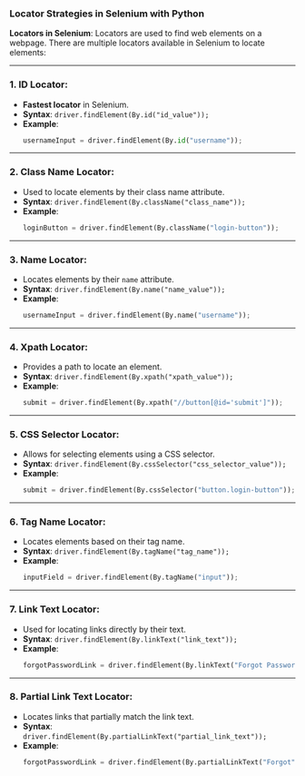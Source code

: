 ﻿### Locator Strategies in Selenium with Python ###

**Locators in Selenium**:
Locators are used to find web elements on a webpage. There are multiple locators available in Selenium to locate elements:

---

### 1. **ID Locator**:
- **Fastest locator** in Selenium.
- **Syntax**: `driver.findElement(By.id("id_value"));`
- **Example**:
  ```python
  usernameInput = driver.findElement(By.id("username"));
  ```

---

### 2. **Class Name Locator**:
- Used to locate elements by their class name attribute.
- **Syntax**: `driver.findElement(By.className("class_name"));`
- **Example**:
  ```python
  loginButton = driver.findElement(By.className("login-button"));
  ```

---

### 3. **Name Locator**:
- Locates elements by their `name` attribute.
- **Syntax**: `driver.findElement(By.name("name_value"));`
- **Example**:
  ```python
  usernameInput = driver.findElement(By.name("username"));
  ```

---

### 4. **Xpath Locator**:
- Provides a path to locate an element.
- **Syntax**: `driver.findElement(By.xpath("xpath_value"));`
- **Example**:
  ```python
  submit = driver.findElement(By.xpath("//button[@id='submit']"));
  ```

---

### 5. **CSS Selector Locator**:
- Allows for selecting elements using a CSS selector.
- **Syntax**: `driver.findElement(By.cssSelector("css_selector_value"));`
- **Example**:
  ```python
  submit = driver.findElement(By.cssSelector("button.login-button"));
  ```

---

### 6. **Tag Name Locator**:
- Locates elements based on their tag name.
- **Syntax**: `driver.findElement(By.tagName("tag_name"));`
- **Example**:
  ```python
  inputField = driver.findElement(By.tagName("input"));
  ```

---

### 7. **Link Text Locator**:
- Used for locating links directly by their text.
- **Syntax**: `driver.findElement(By.linkText("link_text"));`
- **Example**:
  ```python
  forgotPasswordLink = driver.findElement(By.linkText("Forgot Password?"));
  ```

---

### 8. **Partial Link Text Locator**:
- Locates links that partially match the link text.
- **Syntax**: `driver.findElement(By.partialLinkText("partial_link_text"));`
- **Example**:
  ```python
  forgotPasswordLink = driver.findElement(By.partialLinkText("Forgot"));
  ```
